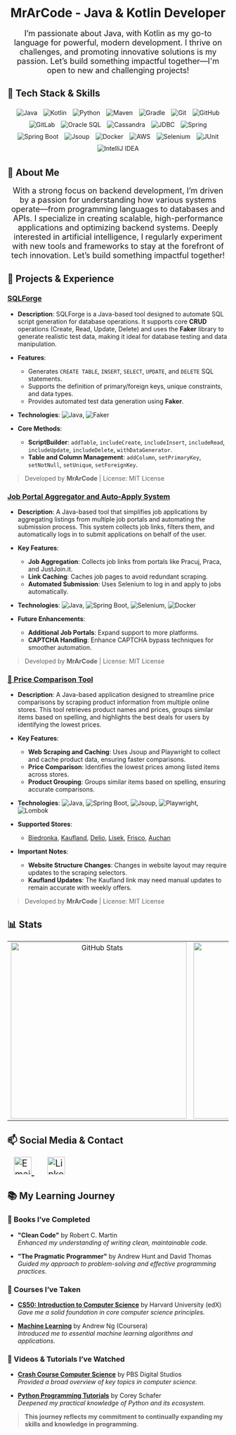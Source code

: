 <h1 align="center">MrArCode - Java & Kotlin Developer</h1>

<p align="center" style="font-size: 18px;">
  I’m passionate about Java, with Kotlin as my go-to language for powerful, modern development. I thrive on challenges, and promoting innovative solutions is my passion. Let’s build something impactful together—I'm open to new and challenging projects!
</p>

## 🧰 Tech Stack & Skills

<div align="center" style="width: 100%;">
  
  <!-- Programming Languages -->
  <img src="https://img.shields.io/badge/Java-ED8B00?style=for-the-badge&logo=java&logoColor=white" alt="Java" style="margin: 5px;"/>
  <img src="https://img.shields.io/badge/Kotlin-0095D5?style=for-the-badge&logo=kotlin&logoColor=white" alt="Kotlin" style="margin: 5px;"/>
  <img src="https://img.shields.io/badge/Python-3776AB?style=for-the-badge&logo=python&logoColor=white" alt="Python" style="margin: 5px;"/>

  <!-- Build Tools -->
  <img src="https://img.shields.io/badge/Maven-C71A36?style=for-the-badge&logo=apache-maven&logoColor=white" alt="Maven" style="margin: 5px;"/>
  <img src="https://img.shields.io/badge/Gradle-02303A?style=for-the-badge&logo=gradle&logoColor=white" alt="Gradle" style="margin: 5px;"/>

  <!-- Version Control & Collaboration -->
  <img src="https://img.shields.io/badge/Git-F05032?style=for-the-badge&logo=git&logoColor=white" alt="Git" style="margin: 5px;"/>
  <img src="https://img.shields.io/badge/GitHub-181717?style=for-the-badge&logo=github&logoColor=white" alt="GitHub" style="margin: 5px;"/>
  <img src="https://img.shields.io/badge/GitLab-FC6D26?style=for-the-badge&logo=gitlab&logoColor=white" alt="GitLab" style="margin: 5px;"/>

  <!-- Database Technologies -->
  <img src="https://img.shields.io/badge/Oracle_SQL-F80000?style=for-the-badge&logo=oracle&logoColor=white" alt="Oracle SQL" style="margin: 5px;"/>
  <img src="https://img.shields.io/badge/Cassandra-1287B1?style=for-the-badge&logo=apache-cassandra&logoColor=white" alt="Cassandra" style="margin: 5px;"/>
  <img src="https://img.shields.io/badge/JDBC-003B57?style=for-the-badge&logo=database&logoColor=white" alt="JDBC" style="margin: 5px;"/>

  <!-- Web Development & Frameworks -->
  <img src="https://img.shields.io/badge/Spring-6DB33F?style=for-the-badge&logo=spring&logoColor=white" alt="Spring" style="margin: 5px;"/>
  <img src="https://img.shields.io/badge/Spring%20Boot-6DB33F?style=for-the-badge&logo=spring-boot&logoColor=white" alt="Spring Boot" style="margin: 5px;"/>
  <img src="https://img.shields.io/badge/Jsoup-4285F4?style=for-the-badge&logo=java&logoColor=white" alt="Jsoup" style="margin: 5px;"/>

  <!-- DevOps & Cloud -->
  <img src="https://img.shields.io/badge/Docker-2496ED?style=for-the-badge&logo=docker&logoColor=white" alt="Docker" style="margin: 5px;"/>
  <img src="https://img.shields.io/badge/AWS-FF9900?style=for-the-badge&logo=amazon-aws&logoColor=white" alt="AWS" style="margin: 5px;"/>

  <!-- Testing & Automation -->
  <img src="https://img.shields.io/badge/Selenium-43B02A?style=for-the-badge&logo=selenium&logoColor=white" alt="Selenium" style="margin: 5px;"/>
  <img src="https://img.shields.io/badge/JUnit-25A162?style=for-the-badge&logo=junit5&logoColor=white" alt="JUnit" style="margin: 5px;"/>

  <!-- IDEs -->
  <img src="https://img.shields.io/badge/IntelliJ_IDEA-000000?style=for-the-badge&logo=intellij-idea&logoColor=white" alt="IntelliJ IDEA" style="margin: 5px;"/>
</div>

## 📝 About Me

<p align="center" style="font-size: 18px;">
With a strong focus on backend development, I’m driven by a passion for understanding how various systems operate—from programming languages to databases and APIs. I specialize in creating scalable, high-performance applications and optimizing backend systems. Deeply interested in artificial intelligence, I regularly experiment with new tools and frameworks to stay at the forefront of tech innovation. Let’s build something impactful together!

</p>

## 🚀 Projects & Experience

### [SQLForge](https://github.com/MrArCode/SQLForge)

- **Description**: SQLForge is a Java-based tool designed to automate SQL script generation for database operations. It supports core **CRUD** operations (Create, Read, Update, Delete) and uses the **Faker** library to generate realistic test data, making it ideal for database testing and data manipulation.
  
- **Features**:
  - Generates `CREATE TABLE`, `INSERT`, `SELECT`, `UPDATE`, and `DELETE` SQL statements.
  - Supports the definition of primary/foreign keys, unique constraints, and data types.
  - Provides automated test data generation using **Faker**.

- **Technologies**: ![Java](https://img.shields.io/badge/Java-ED8B00?style=flat-square&logo=java&logoColor=white), ![Faker](https://img.shields.io/badge/Faker-6DB33F?style=flat-square&logo=java&logoColor=white)

- **Core Methods**:
  - **ScriptBuilder**: `addTable`, `includeCreate`, `includeInsert`, `includeRead`, `includeUpdate`, `includeDelete`, `withDataGenerator`.
  - **Table and Column Management**: `addColumn`, `setPrimaryKey`, `setNotNull`, `setUnique`, `setForeignKey`.

> Developed by **MrArCode** | License: MIT License

### [Job Portal Aggregator and Auto-Apply System](https://github.com/MrArCode/JobPortalAggregator)

- **Description**: A Java-based tool that simplifies job applications by aggregating listings from multiple job portals and automating the submission process. This system collects job links, filters them, and automatically logs in to submit applications on behalf of the user.

- **Key Features**:
  - **Job Aggregation**: Collects job links from portals like Pracuj, Praca, and JustJoin.it.
  - **Link Caching**: Caches job pages to avoid redundant scraping.
  - **Automated Submission**: Uses Selenium to log in and apply to jobs automatically.

- **Technologies**: ![Java](https://img.shields.io/badge/Java-ED8B00?style=flat-square&logo=java&logoColor=white), ![Spring Boot](https://img.shields.io/badge/Spring%20Boot-6DB33F?style=flat-square&logo=spring-boot&logoColor=white), ![Selenium](https://img.shields.io/badge/Selenium-43B02A?style=flat-square&logo=selenium&logoColor=white), ![Docker](https://img.shields.io/badge/Docker-2496ED?style=flat-square&logo=docker&logoColor=white)

- **Future Enhancements**:
  - **Additional Job Portals**: Expand support to more platforms.
  - **CAPTCHA Handling**: Enhance CAPTCHA bypass techniques for smoother automation.

> Developed by **MrArCode** | License: MIT License

### [🛒 Price Comparison Tool](https://github.com/MrArCode/PriceComparisonTool)

- **Description**: A Java-based application designed to streamline price comparisons by scraping product information from multiple online stores. This tool retrieves product names and prices, groups similar items based on spelling, and highlights the best deals for users by identifying the lowest prices.

- **Key Features**:
  - **Web Scraping and Caching**: Uses Jsoup and Playwright to collect and cache product data, ensuring faster comparisons.
  - **Price Comparison**: Identifies the lowest prices among listed items across stores.
  - **Product Grouping**: Groups similar items based on spelling, ensuring accurate comparisons.

- **Technologies**: ![Java](https://img.shields.io/badge/Java-ED8B00?style=flat-square&logo=java&logoColor=white), ![Spring Boot](https://img.shields.io/badge/Spring%20Boot-6DB33F?style=flat-square&logo=spring-boot&logoColor=white), ![Jsoup](https://img.shields.io/badge/Jsoup-4285F4?style=flat-square&logo=java&logoColor=white), ![Playwright](https://img.shields.io/badge/Playwright-2D8CFF?style=flat-square&logo=playwright&logoColor=white), ![Lombok](https://img.shields.io/badge/Lombok-007ACC?style=flat-square&logo=lombok&logoColor=white)

- **Supported Stores**:
  - [Biedronka](https://zakupy.biedronka.pl/), [Kaufland](https://sklep.kaufland.pl/), [Delio](https://delio.com.pl/), [Lisek](https://sklep.lisek.app/), [Frisco](https://www.frisco.pl/), [Auchan](https://zakupy.auchan.pl/)

- **Important Notes**:
  - **Website Structure Changes**: Changes in website layout may require updates to the scraping selectors.
  - **Kaufland Updates**: The Kaufland link may need manual updates to remain accurate with weekly offers.

> Developed by **MrArCode** | License: MIT License

## 📊 Stats

<div align="center">

  <table>
    <tr>
      <td align="center">
        <img src="https://github-readme-stats.vercel.app/api?username=MrArCode&theme=tokyonight&hide_border=false&include_all_commits=true&count_private=false" alt="GitHub Stats" width="400px"/>
      </td>
      <td align="center">
        <img src="https://leetcode.card.workers.dev/MrArCode?theme=dark&font=baloo&extension=activity" alt="LeetCode Stats" width="400px"/>
      </td>
    </tr>
  </table>

</div>


## 📫 Social Media & Contact

<div align="left" style="width: 100%; font-size: 1.5em;">
  <a href="mailto:mr.arcode@example.com" style="margin: 0 15px;">
    <img src="https://img.icons8.com/color/48/000000/gmail-new.png" title="Email" width="40" height="40"/>
  </a>
  <a href="https://www.linkedin.com/in/mrarcode/" style="margin: 0 15px;">
    <img src="https://img.icons8.com/color/48/000000/linkedin.png" title="LinkedIn" width="40" height="40"/>
  </a>
</div>

## 📚 My Learning Journey

### 📘 Books I’ve Completed
- **"Clean Code"** by Robert C. Martin  
  *Enhanced my understanding of writing clean, maintainable code.*

- **"The Pragmatic Programmer"** by Andrew Hunt and David Thomas  
  *Guided my approach to problem-solving and effective programming practices.*

### 📜 Courses I’ve Taken
- **[CS50: Introduction to Computer Science](https://www.edx.org/course/cs50s-introduction-to-computer-science)** by Harvard University (edX)  
  *Gave me a solid foundation in core computer science principles.*

- **[Machine Learning](https://www.coursera.org/learn/machine-learning)** by Andrew Ng (Coursera)  
  *Introduced me to essential machine learning algorithms and applications.*

### 🎥 Videos & Tutorials I’ve Watched
- **[Crash Course Computer Science](https://www.youtube.com/playlist?list=PL8dPuuaLjXtPAJr1ysd5yGIyiSFuh0mIL)** by PBS Digital Studios  
  *Provided a broad overview of key topics in computer science.*

- **[Python Programming Tutorials](https://www.youtube.com/user/schafer5)** by Corey Schafer  
  *Deepened my practical knowledge of Python and its ecosystem.*

> **This journey reflects my commitment to continually expanding my skills and knowledge in programming.**



